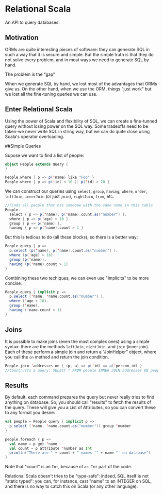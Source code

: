 Relational Scala
================

An API to query databases.

## Motivation
ORMs are quite interesting pieces of software: they can generate SQL in such a
way that it is secure and simple. But the simple truth is that they do not
solve every problem, and in most ways we need to generate SQL by hand.

The problem is the "gap"

When we generate SQL by hand, we lost most of the advantages that ORMs give us.
On the other hand, when we use the ORM, things "just work" but we lost all the
fine-tuning queries we can use.

## Enter Relational Scala
Using the power of Scala and flexibility of SQL, we can create a fine-tunned
query without losing power on the SQL way. Some tradeoffs need to be taken-we
never write SQL in string way, but we can do quite close using Scala's operator
overloading.

##Simple Queries

Supose we want to find a list of people:

```scala
object People extends Query {
}

People.where { p => p('name) like "Foo" }
People.where { p => p('id) < 10 || p('id) > 20 }

```

We can construct our queries using `select`, `group`, `having`, `where`,
`order`, `leftJoin`, `innerJoin` (or just `join`), `rightJoin`, `from`, etc.

```scala
//Finds all people that has someone with the same name in this table
People.
  select { p => p('name), p('name).count.as("number") }.
  where { p => p('age) > 18 }.
  group { p => p('name) }.
  having { p => p('name).count > 1 }
```

But this is tedious to do (all these blocks), so there is a better way:

```scala
People.query { p =>
  p.select (p('name), p('name).count.as("number") ).
  where (p('age) > 18).
  group (p('name)).
  having (p('name).count > 1)
}
```

Combining these two techiques, we can even use "implicits" to be more concise:

```scala
People.query { implicit p =>
  p.select ('name, 'name.count.as("number") ).
  where ('age > 18).
  group ('name).
  having ('name.count > 1)
}
```

## Joins
It is possible to make joins (even the most complex ones) using a simple
syntax: there are the methods `leftJoin`, `rightJoin`, and `join` (inner join).
Each of these perform a simple join and return a "JoinHelper" object, where you
call the `on` method and return the join condition.

```scala
People join 'addresses on { (p, a) => p('id) == a('person_id) }
//Constructs a query: SELECT * FROM people INNER JOIN addresses ON people.id = addresses.person_id
```

## Results
By default, each command prepares the query but never really tries to find
anything on database. So, you should call "results" to fetch the results of the
query. These will give you a List of Attributes, so you can convert these to
any format you desire:

```scala
val people = People query { implicit p =>
  p select ('name, 'name.count.as("number")) group 'number
}

people.foreach { p =>
  val name = p get 'name
  val count = p attribute 'number as Int
  println("There are " + count + " names '" + name "' on database")
}
```

Note that "count" is an `Int`, because of `as Int` part of the code.

Relational Scala doesn't tries to be "type-safe": indeed, SQL itself is not
"static typed": you can, for instance, cast "name" to an INTEGER on SQL, and
there is no way to catch this on Scala (or any other language).
